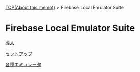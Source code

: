 [TOP(About this memo))](../README.md) > Firebase Local Emulator Suite



# Firebase Local Emulator Suite

[導入](./firebase_emulator_introduction.md)

[セットアップ](./firebase_emulator_setup.md)

[各種エミュレータ](./firebase_emulator_feature.md)
